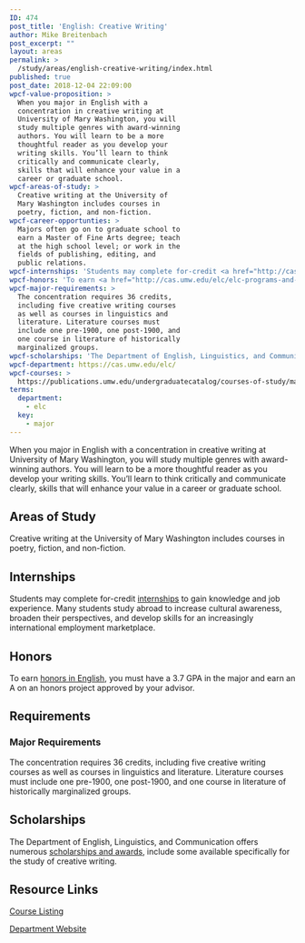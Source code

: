 ```yaml
---
ID: 474
post_title: 'English: Creative Writing'
author: Mike Breitenbach
post_excerpt: ""
layout: areas
permalink: >
  /study/areas/english-creative-writing/index.html
published: true
post_date: 2018-12-04 22:09:00
wpcf-value-proposition: >
  When you major in English with a
  concentration in creative writing at
  University of Mary Washington, you will
  study multiple genres with award-winning
  authors. You will learn to be a more
  thoughtful reader as you develop your
  writing skills. You’ll learn to think
  critically and communicate clearly,
  skills that will enhance your value in a
  career or graduate school.
wpcf-areas-of-study: >
  Creative writing at the University of
  Mary Washington includes courses in
  poetry, fiction, and non-fiction.
wpcf-career-opportunties: >
  Majors often go on to graduate school to
  earn a Master of Fine Arts degree; teach
  at the high school level; or work in the
  fields of publishing, editing, and
  public relations.
wpcf-internships: 'Students may complete for-credit <a href="http://cas.umw.edu/elc/careers/career-preparation/making-yourself-employable/internships/">internships</a> to gain knowledge and job experience. Many students study abroad to increase cultural awareness, broaden their perspectives, and develop skills for an increasingly international employment marketplace.'
wpcf-honors: 'To earn <a href="http://cas.umw.edu/elc/elc-programs-and-related-information/honors/">honors in English</a>, you must have a 3.7 GPA in the major and earn an A on an honors project approved by your advisor.'
wpcf-major-requirements: >
  The concentration requires 36 credits,
  including five creative writing courses
  as well as courses in linguistics and
  literature. Literature courses must
  include one pre-1900, one post-1900, and
  one course in literature of historically
  marginalized groups.
wpcf-scholarships: 'The Department of English, Linguistics, and Communication offers numerous <a href="http://cas.umw.edu/elc/scholarships-and-prizes/">scholarships and awards</a>, include some available specifically for the study of creative writing.'
wpcf-department: https://cas.umw.edu/elc/
wpcf-courses: >
  https://publications.umw.edu/undergraduatecatalog/courses-of-study/majors/engl/
terms:
  department:
    - elc
  key:
    - major
---
```


<!-- Types Custom Fields: -->

<!-- value-proposition -->
When you major in English with a concentration in creative writing at University of Mary Washington, you will study multiple genres with award-winning authors. You will learn to be a more thoughtful reader as you develop your writing skills. You’ll learn to think critically and communicate clearly, skills that will enhance your value in a career or graduate school.
<!-- End value-proposition -->

<!-- areas-of-study -->
## Areas of Study
Creative writing at the University of Mary Washington includes courses in poetry, fiction, and non-fiction.
<!-- End areas-of-study -->

<!-- internships -->
## Internships
Students may complete for-credit [internships](http://cas.umw.edu/elc/careers/career-preparation/making-yourself-employable/internships/) to gain knowledge and job experience. Many students study abroad to increase cultural awareness, broaden their perspectives, and develop skills for an increasingly international employment marketplace.
<!-- End internships -->

<!-- honors -->
## Honors
To earn [honors in English](http://cas.umw.edu/elc/elc-programs-and-related-information/honors/), you must have a 3.7 GPA in the major and earn an A on an honors project approved by your advisor.
<!-- End honors -->

<!-- requirements -->
## Requirements

<!-- major-requirements -->
### Major Requirements
The concentration requires 36 credits, including five creative writing courses as well as courses in linguistics and literature. Literature courses must include one pre-1900, one post-1900, and one course in literature of historically marginalized groups.
<!-- End major-requirements -->

<!-- End requirements -->

<!-- scholarships -->
## Scholarships
The Department of English, Linguistics, and Communication offers numerous [scholarships and awards](http://cas.umw.edu/elc/scholarships-and-prizes/), include some available specifically for the study of creative writing.
<!-- End scholarships -->

<!-- resource-links -->
## Resource Links

<!-- courses -->
[Course Listing](https://publications.umw.edu/undergraduatecatalog/courses-of-study/majors/engl/)

<!-- End courses -->


<!-- department -->
[Department Website](https://cas.umw.edu/elc/)

<!-- End department -->

<!-- End resource-links -->

<!-- End Types Custom Fields -->